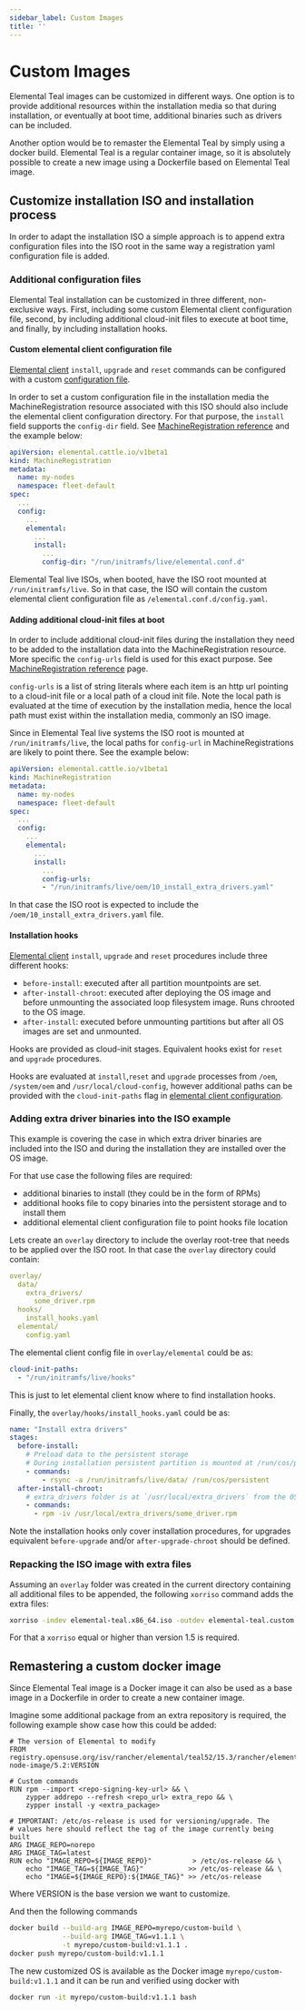 ```yaml
---
sidebar_label: Custom Images
title: ''
---
```


# Custom Images

Elemental Teal images can be customized in different ways.
One option is to provide
additional resources within the installation media so that during installation, or
eventually at boot time, additional binaries such as drivers can be included.

Another option would be to remaster the Elemental Teal by simply using a docker build.
Elemental Teal is a regular container image, so it is absolutely possible to create
a new image using a Dockerfile based on Elemental Teal image.

## Customize installation ISO and installation process

In order to adapt the installation ISO a simple approach is to append extra configuration
files into the ISO root in the same way a registration yaml configuration file
is added.

### Additional configuration files

Elemental Teal installation can be customized in three different, non-exclusive ways. First, including
some custom Elemental client configuration file, second, by including additional cloud-init files to execute at
boot time, and finally, by including installation hooks.

#### Custom elemental client configuration file

[Elemental client](https://github.com/rancher/elemental-cli) `install`, `upgrade` and `reset` commands can be configured with a
custom [configuration file](https://rancher.github.io/elemental-toolkit/docs/customizing/general_configuration/).

In order to set a custom configuration file in the installation
media the MachineRegistration resource associated with this ISO should also include
the elemental client configuration directory. For that purpose, the `install` field
supports the `config-dir` field. See [MachineRegistration reference](../machineregistration-reference#configelementalinstall) and the example
below:

```yaml showLineNumbers
apiVersion: elemental.cattle.io/v1beta1
kind: MachineRegistration
metadata:
  name: my-nodes
  namespace: fleet-default
spec:
  ...
  config:
    ...
    elemental:
      ...
      install:
        ...
        config-dir: "/run/initramfs/live/elemental.conf.d"
```

Elemental Teal live ISOs, when booted, have the ISO root mounted at `/run/initramfs/live`.
So in that case, the ISO will contain the custom elemental client configuration file
as `/elemental.conf.d/config.yaml`.

#### Adding additional cloud-init files at boot

In order to include additional cloud-init files during the installation they need
to be added to the installation data into the MachineRegistration resource. More specific
the `config-urls` field is used for this exact purpose. See [MachineRegistration reference](../machineregistration-reference) page.

`config-urls` is a list of string literals where each item is an http url pointing to a
cloud-init file or a local path of a cloud init file. Note the local path is evaluated at the
time of execution by the installation media, hence the local path must exist within
the installation media, commonly an ISO image.

Since in Elemental Teal live systems the ISO root is mounted at `/run/initramfs/live`,
the local paths for `config-url` in MachineRegistrations are likely to point there.
See the example below:

```yaml showLineNumbers
apiVersion: elemental.cattle.io/v1beta1
kind: MachineRegistration
metadata:
  name: my-nodes
  namespace: fleet-default
spec:
  ...
  config:
    ...
    elemental:
      ...
      install:
        ...
        config-urls:
        - "/run/initramfs/live/oem/10_install_extra_drivers.yaml"
```

In that case the ISO root is expected to include the `/oem/10_install_extra_drivers.yaml` file.

#### Installation hooks

[Elemental client](https://github.com/rancher/elemental-cli) `install`, `upgrade` and `reset` procedures include three different hooks:

* `before-install`: executed after all partition mountpoints are set.
* `after-install-chroot`: executed after deploying the OS image and before unmounting the associated loop filesystem image. Runs chrooted to the OS image.
* `after-install`: executed before unmounting partitions but after all OS images are set and unmounted.

Hooks are provided as cloud-init stages. Equivalent hooks exist for `reset` and `upgrade` procedures.

Hooks are evaluated at `install`,`reset` and `upgrade` processes from `/oem`, `/system/oem` and `/usr/local/cloud-config`, however
additional paths can be provided with the `cloud-init-paths` flag in [elemental client configuration](https://rancher.github.io/elemental-toolkit/docs/customizing/general_configuration/).

### Adding extra driver binaries into the ISO example

This example is covering the case in which extra driver binaries are included into the ISO
and during the installation they are installed over the OS image.

For that use case the following files are required:

* additional binaries to install (they could be in the form of RPMs)
* additional hooks file to copy binaries into the persistent storage and to install them
* additional elemental client configuration file to point hooks file location

Lets create an `overlay` directory to include the overlay root-tree that needs to be
applied over the ISO root. In that case the `overlay` directory could contain:

```yaml showLineNumbers
overlay/
  data/
    extra_drivers/
      some_driver.rpm
  hooks/
    install_hooks.yaml
  elemental/
    config.yaml
```

The elemental client config file in `overlay/elemental` could be as:

```yaml showLineNumbers
cloud-init-paths:
  - "/run/initramfs/live/hooks"
```

This is just to let elemental client know where to find installation hooks.

Finally, the `overlay/hooks/install_hooks.yaml` could be as:

```yaml showLineNumbers
name: "Install extra drivers"
stages:
  before-install:
    # Preload data to the persistent storage
    # During installation persistent partition is mounted at /run/cos/persistent
    - commands:
        - rsync -a /run/initramfs/live/data/ /run/cos/persistent
  after-install-chroot:
    # extra_drivers folder is at `/usr/local/extra_drivers` from the OS image chroot
    - commands:
      - rpm -iv /usr/local/extra_drivers/some_driver.rpm
```

Note the installation hooks only cover installation procedures, for upgrades equivalent
`before-upgrade` and/or `after-upgrade-chroot` should be defined.

### Repacking the ISO image with extra files

Assuming an `overlay` folder was created in the current directory containing all
additional files to be appended, the following `xorriso` command adds the extra files:

```bash showLineNumbers
xorriso -indev elemental-teal.x86_64.iso -outdev elemental-teal.custom.x86_64.iso -map overlay / -boot_image any replay
```

For that a `xorriso` equal or higher than version 1.5 is required.

## Remastering a custom docker image

Since Elemental Teal image is a Docker image it can also be used as a base image
in a Dockerfile in order to create a new container image.

Imagine some additional package from an extra repository is required, the following example
show case how this could be added:

```docker showLineNumbers
# The version of Elemental to modify
FROM registry.opensuse.org/isv/rancher/elemental/teal52/15.3/rancher/elemental-node-image/5.2:VERSION

# Custom commands
RUN rpm --import <repo-signing-key-url> && \
    zypper addrepo --refresh <repo_url> extra_repo && \
    zypper install -y <extra_package>

# IMPORTANT: /etc/os-release is used for versioning/upgrade. The
# values here should reflect the tag of the image currently being built
ARG IMAGE_REPO=norepo
ARG IMAGE_TAG=latest
RUN echo "IMAGE_REPO=${IMAGE_REPO}"          > /etc/os-release && \
    echo "IMAGE_TAG=${IMAGE_TAG}"           >> /etc/os-release && \
    echo "IMAGE=${IMAGE_REPO}:${IMAGE_TAG}" >> /etc/os-release
```

Where VERSION is the base version we want to customize.

And then the following commands

```bash showLineNumbers
docker build --build-arg IMAGE_REPO=myrepo/custom-build \
             --build-arg IMAGE_TAG=v1.1.1 \
             -t myrepo/custom-build:v1.1.1 .
docker push myrepo/custom-build:v1.1.1
```

The new customized OS is available as the Docker image `myrepo/custom-build:v1.1.1` and it can
be run and verified using docker with

```bash showLineNumbers
docker run -it myrepo/custom-build:v1.1.1 bash
```
